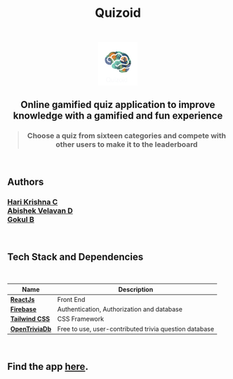 <h1 align="center">
  Quizoid
</h1> <br>
<p align=center>
<a href="https://quizoid.netlify.app" target="_blank" rel="noreferrer">
<img src="https://raw.githubusercontent.com/abishekvelavan/Online-quiz-application/main/quizoid%20logo%404x-8.png" width="90/" >
</a><br>
</p>
<h2 align=center>Online gamified quiz application to improve knowledge with a gamified and fun experience </h2>

<div align="center">

> ### Choose a quiz from sixteen categories and compete with other users to make it to the leaderboard

</div><br>

## Authors

<h3>
  <a href="https://github.com/HariKrishna-28" >Hari Krishna C</a> <br>
  <a href="https://github.com/abishekvelavan" >Abishek Velavan D</a> <br>
  <a href="https://github.com/gokul-siva-1322" >Gokul B</a> <br>
</h3><br>

## Tech Stack and Dependencies

<br>

<div align="center">

| <div align ="center">Name </div>             | <div align = "center">Description</div>                |
| -------------------------------------------- | ------------------------------------------------------ |
| **[ReactJs](https://reactjs.org)**           | Front End                                              |
| **[Firebase](https://auth0.com/)**           | Authentication, Authorization and database             |
| **[Tailwind CSS](https://tailwindcss.com/)** | CSS Framework                                          |
| **[OpenTriviaDb](https://opentdb.com/)**     | Free to use, user-contributed trivia question database |

</div>
<br>

## Find the app [here](https://quizoid.netlify.app).
